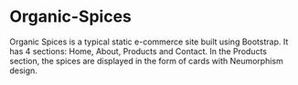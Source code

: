 # Organic-Spices
Organic Spices is a typical static e-commerce site built using Bootstrap. It has 4 sections: Home, About, Products and Contact. In the Products section, the spices are displayed in the form of cards with Neumorphism design.
